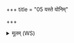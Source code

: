+++
title = "05 यस्ते योनिम्"

+++
<details><summary>मूलम् (WS)</summary>

यस्ते योनिं प्रतिरेढ्याण्डादो गर्भदूषणः ।  
अरायं पुत्रं प्रापी यस्तं पीलुः सहतामितः ॥५ ॥
</details>